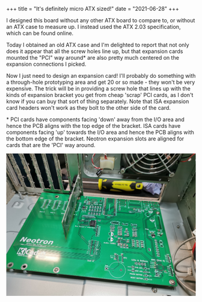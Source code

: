 +++
title = "It's definitely micro ATX sized!"
date = "2021-06-28"
+++

I designed this board without any other ATX board to compare to, or without an ATX case to measure up. I instead used the ATX 2.03 specification, which can be found online.

Today I obtained an old ATX case and I'm delighted to report that not only does it appear that all the screw holes line up, but that expansion cards mounted the "PCI" way around* are also pretty much centered on the expansion connections I picked.

Now I just need to design an expansion card! I'll probably do something with a through-hole prototyping area and get 20 or so made - they won't be very expensive. The trick will be in providing a screw hole that lines up with the kinds of expansion bracket you get from cheap 'scrap' PCI cards, as I don't know if you can buy that sort of thing separately. Note that ISA expansion card headers won't work as they bolt to the other side of the card.

\* PCI cards have components facing 'down' away from the I/O area and hence the PCB aligns with the top edge of the bracket. ISA cards have components facing 'up' towards the I/O area and hence the PCB aligns with the bottom edge of the bracket. Neotron expansion slots are aligned for cards that are the 'PCI' way around.

![Photo](./photo.jpg)
